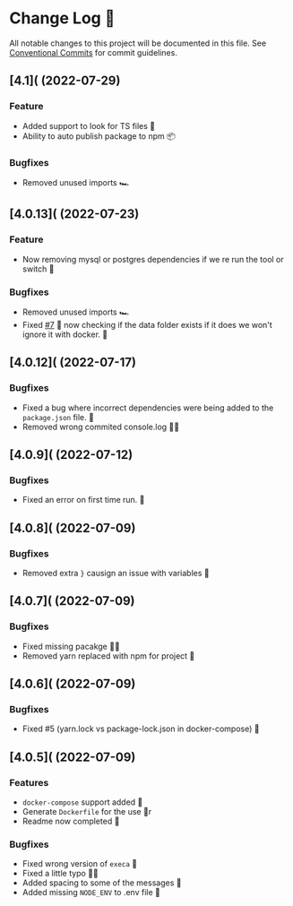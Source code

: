 <!-- markdownlint-disable MD024 -->

# Change Log 📄

All notable changes to this project will be documented in this file.
See [Conventional Commits](https://conventionalcommits.org) for commit guidelines.

## [4.1]( (2022-07-29)

### Feature

- Added support to look for TS files 🚀
- Ability to auto publish package to npm 📦

### Bugfixes

- Removed unused imports 🏎

## [4.0.13]( (2022-07-23)

### Feature

- Now removing mysql or postgres dependencies if we re run the tool or switch 🚀

### Bugfixes

- Removed unused imports 🏎
- Fixed [#7](https://github.com/strapi-community/strapi-tool-dockerize/issues/7) 🐛
  now checking if the data folder exists if it does we won't ignore it with docker. 🐛

## [4.0.12]( (2022-07-17)

### Bugfixes

- Fixed a bug where incorrect dependencies were being added to the `package.json` file. 🐛
- Removed wrong commited console.log 🤦‍♂️

## [4.0.9]( (2022-07-12)

### Bugfixes

- Fixed an error on first time run. 🐛

## [4.0.8]( (2022-07-09)

### Bugfixes

- Removed extra `}` causign an issue with variables 🐛

## [4.0.7]( (2022-07-09)

### Bugfixes

- Fixed missing pacakge 🤦‍♂️
- Removed yarn replaced with npm for project 🐛

## [4.0.6]( (2022-07-09)

### Bugfixes

- Fixed #5 (yarn.lock vs package-lock.json in docker-compose) 🐛

## [4.0.5]( (2022-07-09)

### Features

- `docker-compose` support added 🚀
- Generate `Dockerfile` for the use 🚀r
- Readme now completed 📄

### Bugfixes

- Fixed wrong version of `execa` 🐛
- Fixed a little typo 🤦‍♂️
- Added spacing to some of the messages 🐛
- Added missing `NODE_ENV` to .env file 🐛
